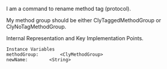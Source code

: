 I am a command to rename method tag (protocol).

My method group should be either ClyTaggedMethodGroup or ClyNoTagMethodGroup.
 
Internal Representation and Key Implementation Points.

    Instance Variables
	methodGroup:		<ClyMethodGroup>
	newName:		<String>